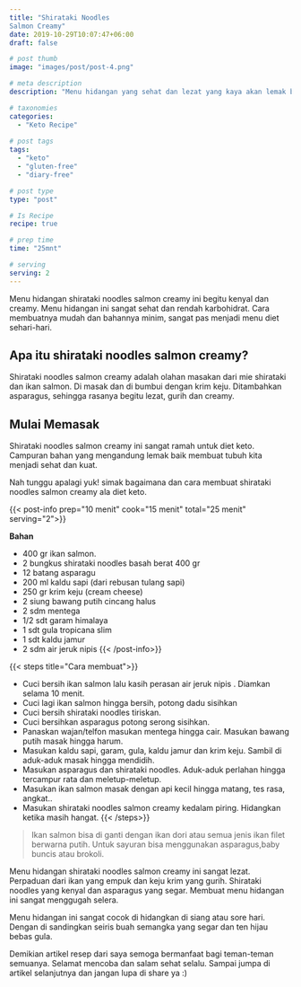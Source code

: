 ```yaml
---
title: "Shirataki Noodles
Salmon Creamy"
date: 2019-10-29T10:07:47+06:00
draft: false

# post thumb
image: "images/post/post-4.png"

# meta description
description: "Menu hidangan yang sehat dan lezat yang kaya akan lemak baik dan rendah karbohidrat, sangat ramah untuk diet keto"

# taxonomies
categories:
  - "Keto Recipe"
  
# post tags
tags:
  - "keto"
  - "gluten-free"
  - "diary-free"

# post type
type: "post"

# Is Recipe
recipe: true

# prep time
time: "25mnt"

# serving
serving: 2
---
```


Menu hidangan shirataki noodles salmon creamy ini begitu kenyal dan creamy. Menu hidangan ini sangat sehat dan rendah karbohidrat. Cara membuatnya mudah dan bahannya minim, sangat pas menjadi menu diet sehari-hari.

## Apa itu shirataki noodles salmon creamy?

Shirataki noodles salmon creamy adalah olahan masakan dari mie shirataki dan ikan salmon. Di masak dan di bumbui dengan krim keju. Ditambahkan asparagus, sehingga rasanya begitu lezat, gurih dan creamy.

## Mulai Memasak

Shirataki noodles salmon creamy ini sangat ramah untuk diet keto. Campuran bahan yang mengandung lemak baik membuat tubuh kita menjadi sehat dan kuat.

Nah tunggu apalagi yuk! simak bagaimana dan cara membuat shirataki noodles salmon creamy ala diet keto.

{{< post-info prep="10 menit" cook="15 menit" total="25 menit" serving="2">}}

__Bahan__
- 400 gr  ikan salmon.
- 2 bungkus shirataki noodles basah berat 400 gr
- 12 batang asparagu
- 200 ml kaldu sapi (dari rebusan tulang sapi)
- 250 gr krim keju (cream cheese)
- 2 siung bawang putih cincang halus
- 2 sdm mentega
- 1/2 sdt garam himalaya
- 1 sdt gula tropicana slim
- 1 sdt kaldu jamur
- 2 sdm air jeruk nipis
{{< /post-info>}}

{{< steps title="Cara membuat">}}
- Cuci bersih ikan salmon lalu kasih perasan air jeruk nipis . Diamkan selama 10 menit.
- Cuci lagi ikan salmon hingga bersih, potong dadu sisihkan
- Cuci bersih shirataki noodles tiriskan.
- Cuci bersihkan asparagus potong serong sisihkan.
- Panaskan wajan/telfon masukan mentega hingga cair. Masukan bawang putih masak hingga harum.
- Masukan kaldu sapi, garam, gula, kaldu jamur dan krim keju. Sambil di aduk-aduk masak hingga mendidih.
- Masukan asparagus dan shirataki noodles. Aduk-aduk perlahan hingga tercampur rata dan meletup-meletup.
- Masukan ikan salmon masak dengan api kecil hingga matang, tes rasa, angkat..
- Masukan shirataki noodles salmon creamy kedalam piring. Hidangkan ketika masih hangat.
{{< /steps>}}

>Ikan salmon bisa di ganti dengan ikan dori atau semua jenis ikan filet berwarna putih. Untuk sayuran bisa menggunakan asparagus,baby buncis atau brokoli.

Menu hidangan shirataki noodles salmon creamy ini sangat lezat. Perpaduan dari ikan yang empuk dan keju krim yang gurih. Shirataki noodles yang kenyal dan asparagus yang segar. Membuat menu hidangan ini sangat menggugah selera.

Menu hidangan ini sangat cocok di hidangkan di siang atau sore hari. Dengan di sandingkan seiris buah semangka yang segar dan ten hijau bebas gula.

Demikian artikel resep dari saya semoga bermanfaat bagi teman-teman semuanya. Selamat mencoba dan salam sehat selalu. Sampai jumpa di artikel selanjutnya dan jangan lupa di share ya :)